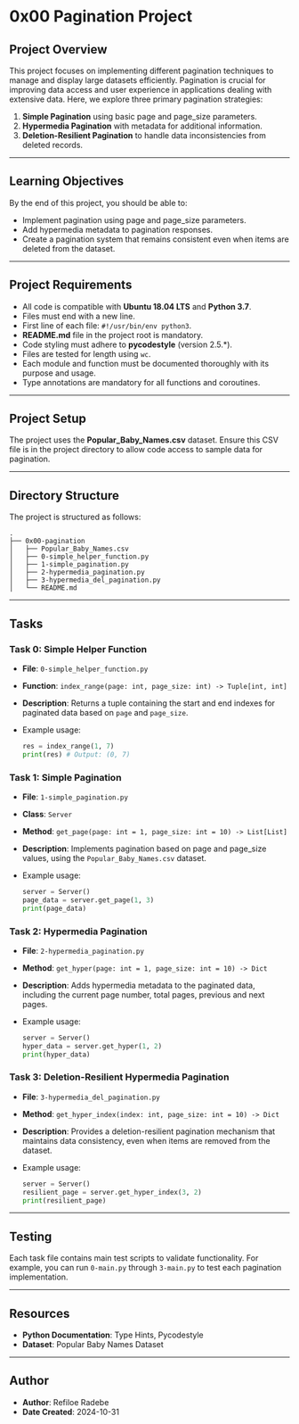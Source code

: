 # 0x00 Pagination Project

## Project Overview

This project focuses on implementing different pagination techniques to manage and display large datasets efficiently. Pagination is crucial for improving data access and user experience in applications dealing with extensive data. Here, we explore three primary pagination strategies:

1. **Simple Pagination** using basic page and page_size parameters.
2. **Hypermedia Pagination** with metadata for additional information.
3. **Deletion-Resilient Pagination** to handle data inconsistencies from deleted records.

---

## Learning Objectives

By the end of this project, you should be able to:

- Implement pagination using page and page_size parameters.
- Add hypermedia metadata to pagination responses.
- Create a pagination system that remains consistent even when items are deleted from the dataset.

---

## Project Requirements

- All code is compatible with **Ubuntu 18.04 LTS** and **Python 3.7**.
- Files must end with a new line.
- First line of each file: `#!/usr/bin/env python3`.
- **README.md** file in the project root is mandatory.
- Code styling must adhere to **pycodestyle** (version 2.5.\*).
- Files are tested for length using `wc`.
- Each module and function must be documented thoroughly with its purpose and usage.
- Type annotations are mandatory for all functions and coroutines.

---

## Project Setup

The project uses the **Popular_Baby_Names.csv** dataset. Ensure this CSV file is in the project directory to allow code access to sample data for pagination.

---

## Directory Structure

The project is structured as follows:

```plaintext
.
├── 0x00-pagination
│   ├── Popular_Baby_Names.csv
│   ├── 0-simple_helper_function.py
│   ├── 1-simple_pagination.py
│   ├── 2-hypermedia_pagination.py
│   ├── 3-hypermedia_del_pagination.py
│   └── README.md
```

---

## Tasks

### Task 0: Simple Helper Function

- **File**: `0-simple_helper_function.py`
- **Function**: `index_range(page: int, page_size: int) -> Tuple[int, int]`
- **Description**: Returns a tuple containing the start and end indexes for paginated data based on `page` and `page_size`.

- Example usage:

    ```python
    res = index_range(1, 7)
    print(res) # Output: (0, 7)
    ```

### Task 1: Simple Pagination

- **File**: `1-simple_pagination.py`
- **Class**: `Server`
- **Method**: `get_page(page: int = 1, page_size: int = 10) -> List[List]`
- **Description**: Implements pagination based on page and page_size values, using the `Popular_Baby_Names.csv` dataset.

- Example usage:

    ```python
    server = Server()
    page_data = server.get_page(1, 3)
    print(page_data)
    ```

### Task 2: Hypermedia Pagination

- **File**: `2-hypermedia_pagination.py`
- **Method**: `get_hyper(page: int = 1, page_size: int = 10) -> Dict`
- **Description**: Adds hypermedia metadata to the paginated data, including the current page number, total pages, previous and next pages.

- Example usage:

    ```python
    server = Server()
    hyper_data = server.get_hyper(1, 2)
    print(hyper_data)
    ```

### Task 3: Deletion-Resilient Hypermedia Pagination

- **File**: `3-hypermedia_del_pagination.py`
- **Method**: `get_hyper_index(index: int, page_size: int = 10) -> Dict`
- **Description**: Provides a deletion-resilient pagination mechanism that maintains data consistency, even when items are removed from the dataset.

- Example usage:

    ```python
    server = Server()
    resilient_page = server.get_hyper_index(3, 2)
    print(resilient_page)
    ```

---

## Testing

Each task file contains main test scripts to validate functionality. For example, you can run `0-main.py` through `3-main.py` to test each pagination implementation.

---

## Resources

- **Python Documentation**: Type Hints, Pycodestyle
- **Dataset**: Popular Baby Names Dataset

---

## Author

- **Author**: Refiloe Radebe
- **Date Created**: 2024-10-31
